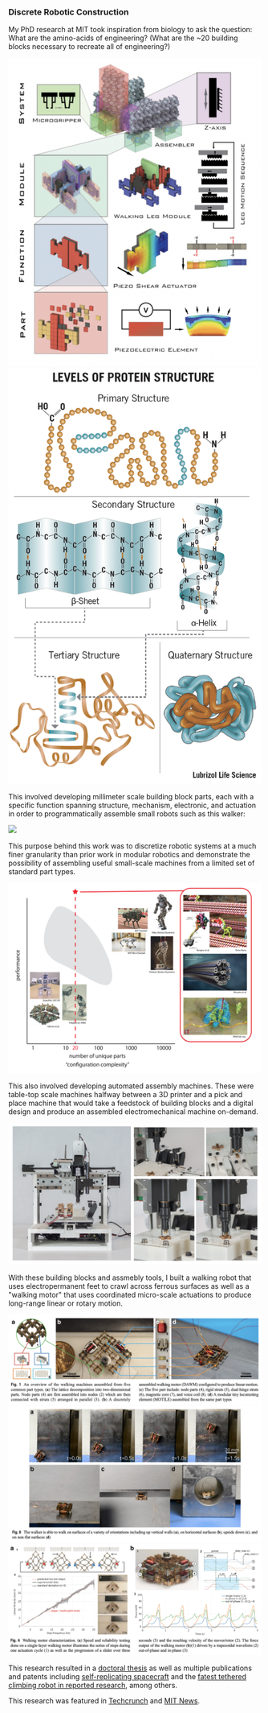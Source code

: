 ### Discrete Robotic Construction

My PhD research at MIT took inspiration from biology to ask the question: What are the amino-acids of engineering? (What are the ~20 building blocks necessary to recreate all of engineering?)

<div class="image-row">
    <img src="content/discrete_robotic_construction/hierarchical_assembly.png" style="flex:0.82">
    <img src="content/discrete_robotic_construction/protein_structure.png" style="flex:0.6">
</div>

This involved developing millimeter scale building block parts, each with a specific function spanning structure, mechanism, electronic, and actuation in order to programmatically assemble small robots such as this walker:

<div class="image-row">
    <img src="content/discrete_robotic_construction/walker.gif">
</div>

This purpose behind this work was to discretize robotic systems at a much finer granularity than prior work in modular robotics and demonstrate the possibility of assembling useful small-scale machines from a limited set of standard part types.

<div class="image-row">
    <img src="content/discrete_robotic_construction/robot_complexity-20.png">
</div>

This also involved developing automated assembly machines. These were table-top scale machines halfway between a 3D printer and a pick and place machine that would take a feedstock of building blocks and a digital design and produce an assembled electromechanical machine on-demand.

<div class="image-row">
    <img src="content/discrete_robotic_construction/assembler.png">
</div>

With these building blocks and assmebly tools, I built a walking robot that uses electropermanent feet to crawl across ferrous surfaces as well as a "walking motor" that uses coordinated micro-scale actuations to produce long-range linear or rotary motion.

<div class="image-row">
    <img src="content/discrete_robotic_construction/motor_and_walker.png">
</div>

<div class="image-row">
    <img src="content/discrete_robotic_construction/walker.png">
</div>

<div class="image-row">
    <img src="content/discrete_robotic_construction/walking_motor.png">
</div>

This research resulted in a [doctoral thesis](http://cba.mit.edu/docs/theses/19.09.Langford.pdf) as well as multiple publications and patents including [self-replicating spacecraft](http://cba.mit.edu/docs/papers/17.04.11.SelfAssemSpacecraft.pdf) and the [fatest tethered climbing robot in reported research](https://link.springer.com/article/10.1007/s12213-020-00128-1), among others.

This research was featured in [Techcrunch](https://techcrunch.com/2019/07/02/mit-develops-tiny-walking-motor-that-help-more-complex-robots-self-assemble/) and [MIT News](https://news.mit.edu/2019/micro-robots-walk-0702).